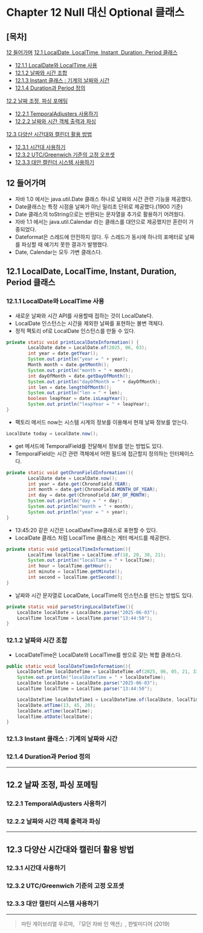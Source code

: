# Chapter 12 Null 대신 Optional 클래스 
## [목차]

[12 들어가며](#12-들어가며)
[12.1 LocalDate, LocalTime, Instant, Duration, Period 클래스 ]()
* [12.1.1 LocalDate와 LocalTime 사용]()  
* [12.1.2 날짜와 시간 조합]()  
* [12.1.3 Instant 클래스 : 기계의 날짜와 시간]()  
* [12.1.4 Duration과 Period 정의]() 

[12.2 날짜 조정, 파싱 포메팅 ]()       
* [12.2.1 TemporalAdjusters 사용하기 ]()
* [12.2.2 날짜와 시간 객체 출력과 파싱]()

[12.3 다양산 시간대와 캘린더 활용 방법]()
* [12.3.1 시간대 사용하기 ]()
* [12.3.2 UTC/Greenwich 기준의 고정 오프셋]()
* [12.3.3 대안 캘린더 시스템 사용하기]() 
## 12 들어가며
- 자바 1.0 에서는 java.util.Date 클래스 하나로 날짜와 시간 관련 기능을 제공했다. 
- Date클래스는 특정 시점을 날짜가 아닌 밀리초 단위로 제공했다.(1900 기준)
- Date 클래스의 toString으로는 반환되는 문자열을 추가로 활용하기 어려웠다.
- 자바 1.1 에서는 java.util.Calendar 라는 클래스를 대안으로 제공했지만 혼란이 가중되었다. 
- Dateformat은 스레드에 안전하지 않다. 두 스레드가 동시에 하나의 포메터로 날짜를 파싱할 때 예기치 못한 결과가 발행했다. 
- Date, Calendar는 모두 가변 클래스다. 
## 12.1 LocalDate, LocalTime, Instant, Duration, Period 클래스
### 12.1.1 LocalDate와 LocalTime 사용
- 새로운 날짜와 시간 API를 사용할때 접하는 것이 LocalDate다. 
- LocalDate 인스턴스는 시간을 제외한 날짜를 표현하는 불변 객체다. 
- 정적 팩토리 of로 LocalDate 인스턴스를 만들 수 있다. 
```java
private static void printLocalDateInformation() {
        LocalDate date = LocalDate.of(2025, 06, 03);
        int year = date.getYear();
        System.out.println("year = " + year);
        Month month = date.getMonth();
        System.out.println("month = " + month);
        int dayOfMonth = date.getDayOfMonth();
        System.out.println("dayOfMonth = " + dayOfMonth);
        int len = date.lengthOfMonth();
        System.out.println("len = " + len);
        boolean leapYear = date.isLeapYear();
        System.out.println("leapYear = " + leapYear);
}
```
- 팩토리 메서드 now는 시스템 시계의 정보를 이용해서 현재 날짜 정보를 얻는다. 
```java
LocalDate today = LocalDate.now();
```
- get 메서드에 TemporalField를 전달해서 정보를 얻는 방법도 있다. 
- TemporalField는 시간 관련 객체에서 어떤 필드에 접근할지 정의하는 인터페이스다. 
```java
private static void getChronFieldInformation(){
        LocalDate date = LocalDate.now();
        int year = date.get(ChronoField.YEAR);
        int month = date.get(ChronoField.MONTH_OF_YEAR);
        int day = date.get(ChronoField.DAY_OF_MONTH);
        System.out.println("day = " + day);
        System.out.println("month = " + month);
        System.out.println("year = " + year);
}
```
- 13:45:20 같은 시간은 LocalDateTime클래스로 표현할 수 있다. 
- LocalDate 클래스 처럼 LocalTime 클래스는 게터 메서드를 제공한다. 
```java
private static void getLocalTimeInformation(){
        LocalTime localTime = LocalTime.of(18, 20, 30, 21);
        System.out.println("localTime = " + localTime);
        int hour = localTime.getHour();
        int minute = localTime.getMinute();
        int second = localTime.getSecond();
}
```
- 날짜와 시간 문자열로 LocalDate, LocalTime의 인스턴스를 만드는 방법도 있다.
```java
private static void parseStringLocalDateTime(){
    LocalDate localDate = LocalDate.parse("2025-06-03");
    LocalTime localTime = LocalTime.parse("13:44:50");
}

```
### 12.1.2 날짜와 시간 조합
- LocalDateTime은 LocalDate와 LocalTime를 쌍으로 갖는 복합 클래스다. 
```java
public static void localDateTimeInformation(){
    LocalDateTime localDateTime = LocalDateTime.of(2025, 06, 05, 21, 33, 45, 50);
    System.out.println("localDateTime = " + localDateTime);
    LocalDate localDate = LocalDate.parse("2025-06-03");
    LocalTime localTime = LocalTime.parse("13:44:50");

    LocalDateTime localDateTime1 = LocalDateTime.of(localDate, localTime);
    localDate.atTime(13, 45, 20);
    localDate.atTime(localTime);
    localTime.atDate(localDate);
}
```
### 12.1.3 Instant 클래스 : 기계의 날짜와 시간
### 12.1.4 Duration과 Period 정의
***

## 12.2 날짜 조정, 파싱 포메팅
### 12.2.1 TemporalAdjusters 사용하기
### 12.2.2 날짜와 시간 객체 출력과 파싱
***

## 12.3 다양산 시간대와 캘린더 활용 방법
### 12.3.1 시간대 사용하기
### 12.3.2 UTC/Greenwich 기준의 고정 오프셋
### 12.3.3 대안 캘린더 시스템 사용하기 
***
> 마틴 게이브리얼 우르마, 『모던 자바 인 액션』, 한빛미디어 (2019)  

